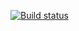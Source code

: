 [![Build status](https://ci.appveyor.com/api/projects/status/1kg43av9m3a3ixcc?svg=true)](https://ci.appveyor.com/project/Luchezarnaya79/java2apigr)
